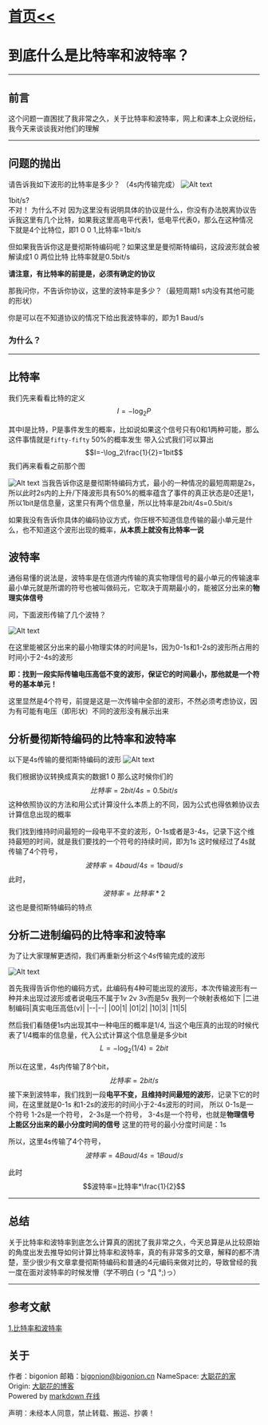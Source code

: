 # [首页<<](../../index.html)

<meta name="viewport" content="width=device-width, initial-scale=1.0">
<meta name="keywords" content="OpenAI,bigonion,Markdwon,Music" />
<meta name="author" content="bigonion,bigonion@bigonion.cn">
<meta name="description"
content="Bigonion的个人主页,博客,以及一些音乐推荐和创作,有趣的Chatgpt3 OpenAI免费模型和markdown在线渲染网页,每日热搜榜单,和一些有意思的JavaScript、Nodejs、C、golang项目。预计未来新增：同步听歌">
<script src="./js/index.js"></script>
<link rel="stylesheet" href="./css/index.css">

# 到底什么是比特率和波特率？

---

## 前言

这个问题一直困扰了我非常之久，关于比特率和波特率，网上和课本上众说纷纭，我今天来谈谈我对他们的理解

---

## 问题的抛出

请告诉我如下波形的比特率是多少？ （4s内传输完成）
![Alt text](src/%E6%B3%A2%E7%89%B9%E7%8E%872.png)



1bit/s?  
不对！
为什么不对
因为这里没有说明具体的协议是什么，你没有办法脱离协议告诉我这里有几个比特，如果我这里高电平代表1，低电平代表0，那么在这种情况下就是4个比特位，即1 0 0 1,比特率=1bit/s

但如果我告诉你这是曼彻斯特编码呢？如果这里是曼彻斯特编码，这段波形就会被解读成1 0 两位比特 比特率就是0.5bit/s

**请注意，有比特率的前提是，必须有确定的协议**

那我问你，不告诉你协议，这里的波特率是多少？（最短周期1
s内没有其他可能的形状）

你是可以在不知道协议的情况下给出我波特率的，即为1 Baud/s

### **为什么？**

---

## 比特率

我们先来看看比特的定义
$$I=-\log_2P$$

其中I是比特，P是事件发生的概率，比如说如果这个信号只有0和1两种可能，那么这件事情就是`fifty-fifty` 50%的概率发生
带入公式我们可以算出
$$I=-\log_2\frac{1}{2}=1bit$$
我们再来看看之前那个图

![Alt text](src/%E6%B3%A2%E7%89%B9%E7%8E%872.png)
当我告诉你这是曼彻斯特编码方式，最小的一种情况的最短周期是2s，所以此时2s内的上升/下降波形具有50%的概率蕴含了事件的真正状态是0还是1，所以1bit是信息量，这里只有两个信息量，所以比特率是2bit/4s=0.5bit/s

如果我没有告诉你具体的编码协议方式，你压根不知道信息传输的最小单元是什么，也不知道这个波形出现的概率，**从本质上就没有比特率一说**

## 波特率

通俗易懂的说法是，波特率是在信道内传输的真实物理信号的最小单元的传输速率
最小单元就是所谓的符号也被叫做码元，它取决于周期最小的，能被区分出来的**物理实体信号**

问，下面波形传输了几个波特？

![Alt text](src/%E6%B3%A2%E7%89%B9%E7%8E%87.png)

在这里能被区分出来的最小物理实体的时间是1s，因为0-1s和1-2s的波形所占用的时间小于2-4s的波形

**即：找到一段实际传输电压高低不变的波形，保证它的时间最小，那他就是一个符号的基本单元！**


这里显然是4个符号，前提是这是一次传输中全部的波形，不然必须考虑协议，因为有可能有电压（即形状）不同的波形没有展示出来

## 分析曼彻斯特编码的比特率和波特率

以下是4s传输的曼彻斯特编码的波形
![Alt text](src/%E6%B3%A2%E7%89%B9%E7%8E%872.png)

我们根据协议转换成真实的数据1 0 那么这时候你们的
$$比特率=2bit/4s=0.5bit/s$$
这种依照协议的方法和用公式计算没什么本质上的不同，因为公式也得依赖协议去计算信息出现的概率

我们找到维持时间最短的一段电平不变的波形，0-1s或者是3-4s，记录下这个维持最短的时间，就是我们要找的一个符号的持续时间，即为1s
这时候经过了4s就传输了4个符号，
$$波特率=4baud/4s=1baud/s$$
此时，
$$波特率=比特率*2$$
这也是曼彻斯特编码的特点


## 分析二进制编码的比特率和波特率

为了让大家理解更透彻，我们再重新分析这个4s传输完成的波形

![Alt text](src/%E6%B3%A2%E7%89%B9%E7%8E%87.png)

首先我得告诉你他的编码方式，此编码有4种可能出现的波形，本次传输波形有一种并未出现过波形或者说电压不属于1v 2v 3v而是5v
我列一个映射表格如下
|二进制编码|真实电压高低(v)|
|--|--|
|00|1|
|01|2|
|10|3|
|11|5|

然后我们看随便1s内出现其中一种电压的概率是1/4, 当这个电压真的出现的时候代表了1/4概率的信息量，代入公式计算这个信息量是多少bit
$$L=-\log_2 (1/4)=2bit$$

所以在这里，4s内传输了8个bit，
$$比特率=2bit/s$$
接下来到波特率，我们找到一段**电平不变，且维持时间最短的波形**，记录下它的时间，在这里就是0-1s 和1-2s的波形的时间小于2-4s波形的时间，
所以
0-1s是一个符号
1-2s是一个符号，
2-3s是一个符号，
3-4s是一个符号，也就是**物理信号上能区分出来的最小分度时间的信号**
这里的符号的最小分度时间是：1s

所以，这里4s传输了4个符号，
$$波特率=4Baud/4s=1Baud/s$$

此时
$$波特率=比特率*\frac{1}{2}$$

---

## 总结

关于比特率和波特率到底怎么计算真的困扰了我非常之久，今天总算是从比较原始的角度出发去推导如何计算比特率和波特率，真的有非常多的文章，解释的都不清楚，至少很少有文章拿曼彻斯特编码和普通的4元编码来做对比的，导致曾经的我一度在面对波特率的时候发懵（学不明白 (っ °Д °;)っ）

----






## 参考文献

[1.比特率和波特率](https://zhuanlan.zhihu.com/p/103511011)


## 关于

作者：bigonion
邮箱：bigonion@bigonion.cn
NameSpace: [大聪花的家](https://bigonion.cn)  
Origin: [大聪花的博客](https://bigonion.cn/blog)  
Powered by [markdown 在线](https://md.bigonion.cn)

声明：未经本人同意，禁止转载、搬运、抄袭！

<!-- 博客配置区 v0.1.0  -->

<div id ="timeBox"><div>
<!--  -->




<config class="blogConfig" style="display:none;">
{
    "isNew":false,
    "onTop":false,
    "display":true,
    "recommendation":"",
    "tags":{},
    "picURL":"",
    "time":"2023.5.21"
}
</config>
<description  style="display:none;">
/*
* @description 博客配置
* @Type.d.ts 
* 
  interface Tagtype {
  tagName: String;
  color: String;
}
* 
* @param isNew boolean
* @param display boolean
* @param onTop boolean
* @param recommendation String
* @param tags Tagtype
* @param pic String
* @param time String
*/
</description>

<!-- 博客配置区  -->
